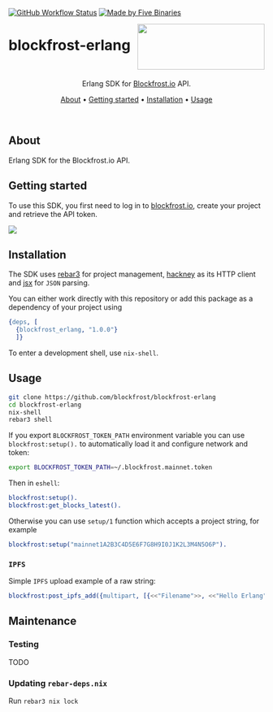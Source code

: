 [![GitHub Workflow Status](https://img.shields.io/github/actions/workflow/status/blockfrost/blockfrost-erlang/ci.yaml?branch=master)](https://github.com/blockfrost/blockfrost-erlang/actions/workflows/ci.yaml)
[![Made by Five Binaries](https://img.shields.io/badge/made%20by-Five%20Binaries-darkviolet.svg?style=flat-square)](https://fivebinaries.com/)

<img src="https://blockfrost.io/images/logo.svg" width="250" align="right" height="90">

# blockfrost-erlang

<br/>

<p align="center">Erlang SDK for <a href="https://blockfrost.io">Blockfrost.io</a> API.</p>
<p align="center">
  <a href="#about">About</a> •
  <a href="#getting-started">Getting started</a> •
  <a href="#installation">Installation</a> •
  <a href="#usage">Usage</a>
</p>

<br/>

## About

Erlang SDK for the Blockfrost.io API.

## Getting started

To use this SDK, you first need to log in to [blockfrost.io](https://blockfrost.io), create your project and retrieve the API token.

<img src="https://i.imgur.com/smY12ro.png">

<br/>

## Installation

The SDK uses [rebar3](http://rebar3.org) for project management, [hackney](https://github.com/benoitc/hackney)
as its HTTP client and [jsx](https://github.com/talentdeficit/jsx/) for `JSON`
parsing.

You can either work directly with this repository or add this package as a dependency of your project using


```erlang
{deps, [
  {blockfrost_erlang, "1.0.0"}
  ]}
```

To enter a development shell, use `nix-shell`.

## Usage

```sh
git clone https://github.com/blockfrost/blockfrost-erlang
cd blockfrost-erlang
nix-shell
rebar3 shell
```

If you export `BLOCKFROST_TOKEN_PATH` environment variable
you can use `blockfrost:setup().` to automatically load
it and configure network and token:

```sh
export BLOCKFROST_TOKEN_PATH=~/.blockfrost.mainnet.token
```

Then in `eshell`:

```erlang
blockfrost:setup().
blockfrost:get_blocks_latest().
```

Otherwise you can use `setup/1` function
which accepts a project string, for example

```erlang
blockfrost:setup("mainnet1A2B3C4D5E6F7G8H9I0J1K2L3M4N5O6P").
```

### `IPFS`

Simple `IPFS` upload example of a raw string:

```erlang
blockfrost:post_ipfs_add({multipart, [{<<"Filename">>, <<"Hello Erlang">>}]}).
```

## Maintenance

### Testing

TODO

### Updating `rebar-deps.nix`

Run `rebar3 nix lock`
